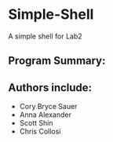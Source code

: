 # Simple-Shell
A simple shell for Lab2

## Program Summary:

## Authors include:
- Cory Bryce Sauer
- Anna Alexander
- Scott Shin
- Chris Collosi
